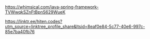 https://whimsical.com/java-spring-framework-TVWwqkSZnFtBpnS629WueK

https://linktr.ee/hiten.codes?utm_source=linktree_profile_share&ltsid=8eaf0e84-5c77-40e6-997c-85e7ba40fb76
